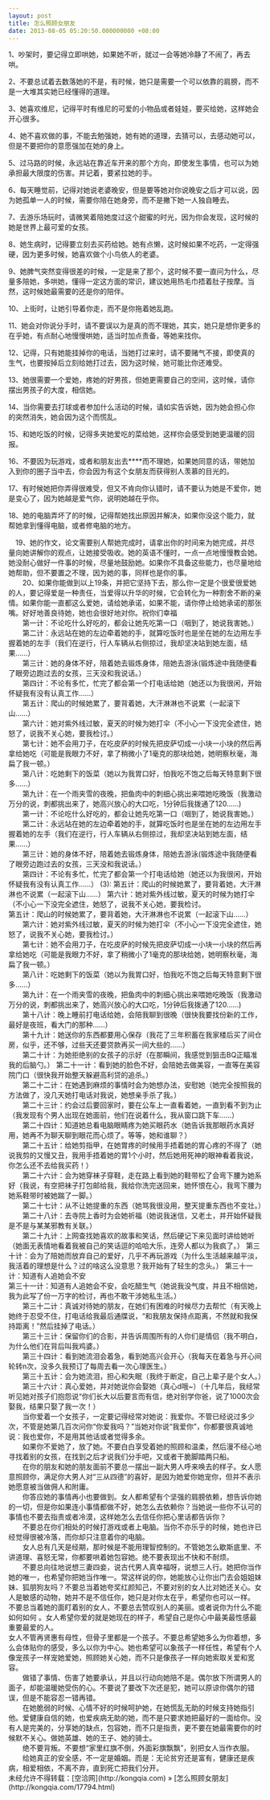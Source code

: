 ```yaml
---
layout: post
title: 怎么照顾女朋友
date: 2013-08-05 05:20:50.000000000 +08:00
---
```


1、吵架时，要记得立即哄她，如果她不听，就过一会等她冷静了不闹了，再去哄。

2、不要总试着去数落她的不是，有时候，她只是需要一个可以依靠的肩膀，而不是一大堆其实她已经懂得的道理。

3、她喜欢维尼，记得平时有维尼的可爱的小物品或者娃娃，要买给她，这样她会开心很多。

4、她不喜欢做的事，不能去勉强她，她有她的道理，去猜可以，去感动她可以，但是不要把你的意愿强加在她的身上。

5、过马路的时候，永远站在靠近车开来的那个方向，即使发生事情，也可以为她承担最大限度的伤害。并记着，要紧拉她的手。

6、每天睡觉前，记得对她说老婆晚安，但是要等她对你说晚安之后才可以说，因为她孤单一人的时候，需要你陪在她身旁，而不是撇下她一人独自睡去。

7、去游乐场玩时，请微笑着陪她度过这个甜蜜的时光，因为你会发现，这时候的她是世界上最可爱的女孩。

8、她生病时，记得要立刻去买药给她。她有点懒，这时候如果不吃药，一定得强硬，因为更多时候，她喜欢做个小鸟依人的老婆。

9、她脾气突然变得很差的时候，一定是来了那个，这时候不要一直问为什么，尽量多陪她，多哄她，懂得一定这方面的常识，建议她用热毛巾捂着肚子按摩。当然，这时候她最需要的还是你的陪伴。

10、上街时，让她引导着你走，而不是你拖着她乱跑。

11、她会对你说分手时，请不要误以为是真的而不理她，其实，她只是想你更多的在乎她，有点耐心地慢慢哄她，适当时加点责备，等她来找你。

12、记得，只有她能挂掉你的电话，当她打过来时，请不要赌气不接，即使真的生气，也要按掉后立刻给她打过去，因为这时候，她可能比你还难受。

13、她很需要一个爱她，疼她的好男孩，但她更需要自己的空间，这时候，请你摆出男孩子的大度，相信她。

14、当你需要去打球或者参加什么活动的时候，请如实告诉她，因为她会担心你的突然消失，她会因为这个而慌乱。

15、和她吃饭的时候，记得多夹她爱吃的菜给她，这样你会感受到她更温暖的回报。

16、不要因为玩游戏，或者和朋友出去****而不理她，如果她同意的话，带她加入到你的圈子当中去，你会因为有这个女朋友而获得别人羡慕的目光的。

17、有时候她把你弄得很难受，但又不肯向你认错时，请不要认为她是不爱你，她是变心了，因为她越是爱气你，说明她越在乎你。

18、她的电脑弄坏了的时候，记得帮她找出原因并解决，如果你没这个能力，就帮她拿到懂得电脑，或者修电脑的地方。

<div>　19、她的作文，论文需要别人帮她完成时，请拿出你的时间来为她完成，并尽量向她讲解你的观点，让她接受吸收。她的英语不懂时，一点一点地慢慢教会她。她没耐心做好一件事的时候，尽量地鼓励她。如果你不具备这些能力，也尽量地给她帮助，但不要置之不理，因为她的事，同样也是你的事。</div><div>　　20、如果你能做到以上19条，并把它坚持下去，那么你一定是个很爱很爱她的人，要记得爱是一种责任，当爱得以升华的时候，它会转化为一种割舍不断的亲情。如果你能一直都这么爱她，请给她承诺，如果不能，请你停止给她承诺的那张嘴。好好地善良待她，她也会很好地对你。祝你们幸福</div><div>　　第一计：不论吃什么好吃的，都会让她先吃第一口（咽到了，她说我害她。）</div><div>　　第二计：永远站在她的左边牵着她的手，就算吃饭时也是坐在她的左边用左手握着她的左手（我们在逆行，行人车辆从右侧掠过，我却坚决站到她左面，结果……）</div><div>　　第三计：她的身体不好，陪着她去锻炼身体，陪她去游泳(锻炼途中我随便看了眼旁边跑过去的女孩，三天没和我说话。）</div><div>　　第四计：不论有多忙，忙完了都会第一个打电话给她（她还以为我很闲，开始怀疑我有没有认真工作……）</div><div>　　第五计：爬山的时候她累了，要背着她，大汗淋淋也不说累（一起滚下山……）</div><div>　　第六计：她对紫外线过敏，夏天的时候为她打伞（不小心一下没完全遮住，她怒了，说我不关心她，要我检讨。）</div><div>　　第七计：她不会用刀子，在吃皮萨的时候先把皮萨切成一小块一小块的然后再拿给她吃（可能是我眼力不好，拿了稍微小了1毫克的那块给她，她明察秋毫，海扁了我一顿。）</div><div>　　第八计：吃她剩下的饭菜（她以为我胃口好，怕我吃不饱之后每天特意剩下很多……）</div><div>　　第九计：在一个雨夹雪的夜晚，把鱼肉中的刺细心挑出来喂她吃晚饭（我激动万分的说，刺都挑出来了，她高兴放心的大口吃，1分钟后我拨通了120……)</div><div>　　第一计：不论吃什么好吃的，都会让她先吃第一口（咽到了，她说我害她。）</div><div>　　第二计：永远站在她的左边牵着她的手，就算吃饭时也是坐在她的左边用左手握着她的左手（我们在逆行，行人车辆从右侧掠过，我却坚决站到她左面，结果……）</div><div>　　第三计：她的身体不好，陪着她去锻炼身体，陪她去游泳(锻炼途中我随便看了眼旁边跑过去的女孩，三天没和我说话。）</div><div>　　第四计：不论有多忙，忙完了都会第一个打电话给她（她还以为我很闲，开始怀疑我有没有认真工作……）  
 (3): 第五计：爬山的时候她累了，要背着她，大汗淋淋也不说累（一起滚下山……） 第六计：她对紫外线过敏，夏天的时候为她打伞（不小心一下没完全遮住，她怒了，说我不关心她，要我检讨。</div><div>第五计：爬山的时候她累了，要背着她，大汗淋淋也不说累（一起滚下山……）</div><div>　　第六计：她对紫外线过敏，夏天的时候为她打伞（不小心一下没完全遮住，她怒了，说我不关心她，要我检讨。）</div><div>　　第七计：她不会用刀子，在吃皮萨的时候先把皮萨切成一小块一小块的然后再拿给她吃（可能是我眼力不好，拿了稍微小了1毫克的那块给她，她明察秋毫，海扁了我一顿。）</div><div>　　第八计：吃她剩下的饭菜（她以为我胃口好，怕我吃不饱之后每天特意剩下很多……）</div><div>　　第九计：在一个雨夹雪的夜晚，把鱼肉中的刺细心挑出来喂她吃晚饭（我激动万分的说，刺都挑出来了，她高兴放心的大口吃，1分钟后我拨通了120……)</div><div>　　第十八计：晚上睡前打电话给她，会陪我聊到很晚（很快我要找份新的工作，最好是夜班，看大门的那种……）</div><div>　　第十九计：她送你的东西都要用心保存（我花了三年积蓄在我家楼后买了间仓房，似乎，还不够，过些天还要贷款再买一间大些的……）</div><div>　　第二十计：为她拒绝别的女孩子的示好（在那瞬间，我感觉到狙击BQ正瞄准我的后脑勺。） 第二十一计：看到她的脸色不好，会陪她去做美容，一直等在美容院门口（很快我开始整天躲避高利贷的追杀。）</div><div>　　第二十二计：在她遇到麻烦的事情时会为她想办法，安慰她（她完全按照我的方法做了，没几天她打电话对我说，她想亲手杀了我。）</div><div>　　第二十三计：约会过后要回家时，要在公车上一直看着她，一直到看不到为止（我发现有个男人出现在她面前，他们在说着什么，我从窗口跳下车……）</div><div>　　第二十四计：知道她总看电脑眼睛疼为她买眼药水（她告诉我那眼药水真好用，她再不为聊天聊到眼花而心烦了。等等，她和谁聊？）</div><div>　　第二十五计：给她剪指甲，在她胃疼的时候用手捂着她的胃心疼的不得了（她说我剪的又慢又丑，我用手捂着她的胃1个小时，然后她用死神的眼神看着我说，你怎么还不去给我买药！）</div><div>　　第二十六计：会为她穿袜子穿鞋，走在路上看到她的鞋带松了会弯下腰为她系好（我说，有空把袜子打包邮给我，我给你洗完送回来，她怀恨在心，我弯下腰为她系鞋带时被她踹了一脚。）</div><div>　　第二十七计：从不让她提重的东西（她骂我很没用，整天提重东西也不变壮。）</div><div>　　第二十八计：去寺院上香时为会她祈福（她说我迷信，又老土，并开始怀疑我是不是与某某邪教有关联。）</div><div>　　第二十九计：上网查找她喜欢的故事和笑话，然后硬记下来见面时讲给她听（她面无表情地看着我被自己的笑话逗的哈哈大乐，连旁人都以为我疯了。）  
 第三十计：会为了陪她而放弃自己的爱好，几乎不再玩游戏（为什么生活越来越平淡，我活着的理想是什么？过的啥这么没意思？我开始有了轻生的念头。） 第三十一计：知道有人追她会不安</div><div>第三十一计：知道有人追她会不安，会吃醋生气（她说我没气度，并且不相信她，我为此写了份一万字的检讨，再也不敢干涉她私生活。）</div><div>　　第三十二计：真诚对待她的朋友，在她们有困难的时候尽力去帮忙（有天晚上她终于忍受不住，打电话给我最后通牒说，“和我朋友保持点距离，不然就和我保持距离！”然后挂掉了电话。）</div><div>　　第三十三计：保留你们的合影，并告诉周围所有的人你们是情侣（我不明白，为什么他们在背后叫我鸡婆。）</div><div>　　第三十四计：看到她流泪会着急，看到她高兴会开心（我每天在着急与开心间轮转n次，没多久我预订了每周去看一次心理医生。）</div><div>　　第三十五计：会为她流泪，担心和失眠（我终于断定，自己上辈子是个女人。）</div><div>　　第三十六计：真心爱她，并对她说你会娶她（真心d哦~）（十几年后，我经常听见她对孩子们抱怨说“你们长大以后要言而有信，绝对别学你爸，说了1000次会娶我，结果只娶了我一次！）</div><div>　　当你爱着一个女孩子，一定要记得经常对她说：我爱你。不管已经说过多少次，不管是她第几百次问你“你爱我吗？”当她对你说“我爱你”，你都要很真诚地说：我也爱你，不是用其他话或者觉得多余。</div><div>　　如果你不爱她了，放了她。不要白白享受着她的照顾和温柔，然后漫不经心地寻找着别的女孩，在找到之后才说我们分手吧，又或者干脆脚踏两只船。</div><div>　　在你的朋友和她的朋友面前不要总一摆出一副大男人呼来唤去的样子。女人愿意照顾你，满足你大男人对“三从四德”的喜好，是因为她爱你她宠你，但并不表示她愿意被当做佣人和附庸。</div><div>　　你答应她的事情再小也要做到。女人都希望有个坚强的肩膀依赖，想告诉你她的一切，但是你如果连小事情都做不好，她怎么去依赖你？当她说一些你不认可的事情也不要去指责或者冷漠，这样她怎么去信任你把心里话都告诉你？</div><div>　　不要总在你们相处的时候打游戏或者上电脑。当你不亦乐乎的时候，她也许已经觉得很被冷落，而你却只注意着你的电脑。</div><div>　　女人总有几天是经期，那时候是不能用理智控制的。不管她怎么歇斯底里、不讲道理、喜怒无常，你都要哄着她包容她。绝不要表现出不快和不耐烦。</div><div>　　不要总向往地说想三妻四妾，说古代男人真幸福呀，说想三人行。她把你当作她的唯一，也希望你把她当作唯一。常这样说的你，她能放心让你出门去会姐姐妹妹、狐朋狗友吗？不要总当着她夸奖红颜知己，不要对别的女人比对她还关心。女人是敏感的动物，她并不是不信任你，她只是对你太在乎，希望你也可以一样。  
 不要总当着她的面盯着别的女人，不要总去赞叹别人的美丽。或者说你为什么不能 如何如何 。女人希望你爱的就是她现在的样子，希望自己是你心中最美最性感最重要最爱的人。</div><div>女人不管再贤惠有母性，但骨子里都是一个孩子。不要总希望她多么为你着想，多么会体贴你的感受，多么以你为中心。她也希望可以象孩子一样任性，希望有个人像宠孩子一样宠她爱她，照顾她关心她，而不只是像孩子一样向她索取关爱和宽容。</div><div>　　做错了事情、伤害了她要承认，并且以行动向她陪不是。偶尔放下所谓男人的面子，却能温暖她受伤的心。不要说了要改下次还是犯，她可以原谅你偶尔的错误，但是不能容忍一错再错。</div><div>　　在她脆弱的时候、心情不好的时候呵护她，在她慌乱无助的时候支持她指引他。爱健康自信的她，也爱疾病无助的她，而不是只要求她把最好的一面给你。没有人是完美的，分享她的缺点，包容她，而不只是指责，更不要在她最需要你的时候默不关心。做她英雄、她的王子、她的骑士。</div><div>　　绝不要背叛。不要想“家里红旗不倒，外面彩旗飘飘”，别把女人当作衣服。</div><div>　　给她真正的安全感，不一定是婚姻。而是：无论贫穷还是富有，健康还是疾病，相爱相依，不离不弃，直到死亡把我们分开。</div>未经允许不得转载：[空洽网](http://kongqia.com) » [怎么照顾女朋友](http://kongqia.com/17794.html)


